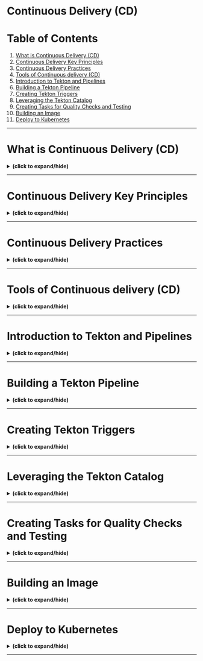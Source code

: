 # Continuous Delivery (CD)

# Table of Contents
1. [What is Continuous Delivery (CD)](#what_is_cd)
2. [Continuous Delivery Key Principles](#cd_principles)
3. [Continuous Delivery Practices](#cd_practices)
4. [Tools of Continuous delivery (CD)](#tools_of_cd)
5. [Introduction to Tekton and Pipelines](#intro_to_tekton_and_pipelines)
6. [Building a Tekton Pipeline](#building_tekton_pipelines)
7. [Creating Tekton Triggers](#creating_tekton_triggers)
8. [Leveraging the Tekton Catalog](#leveraging_tekton_catalog)
9. [Creating Tasks for Quality Checks and Testing](#creating_tasks_for_quality_checks_and_testings)
10. [Building an Image](#building_image)
11. [Deploy to Kubernetes](#deploy_to_kubernetes)

---

<a id="what_is_cd"></a>
# What is Continuous Delivery (CD)
<details close>
<summary><b>(click to expand/hide)</b></summary>
<!-- MarkdownTOC -->

# What is Continuous Delivery?

## Overview
- **Objective**: Understand Continuous Delivery and its differentiation from Continuous Integration.

## Continuous Integration vs Continuous Delivery
- **Continuous Integration (CI)**: Involves integrating code into a main/master/trunk branch regularly to ensure compatibility and functionality.
- **Continuous Delivery (CD)**: Takes the integrated code and deploys it, possibly in various environments, but not necessarily each time CI occurs.

## Definition and Practice of Continuous Delivery
- **Definition**: Practices ensuring that code can be rapidly and safely deployed to production or production-like environments.
- **Key Aspects**:
  - Automated deployment to development, test, or staging environments.
  - Continuous Deployment refers specifically to automatic deployments to production.

## Goals of Continuous Delivery
- **Main Goal**: Enable software release to production at any time.
- **Requirements**:
  - Main/master branch must always be deployable.
  - Implement checks to prevent bad code from entering the main branch.
  - Utilize CI for testing during pull requests.
- **Benefits**:
  - Automates software transport through various stages of the SDLC.
  - Reduces deployment time and costs, including manual failures.
  - Increases deployment confidence and scalability.
  - Improves Quality Assurance across development, testing, and staging stages, leading to reliable production deployments.

## Key Takeaways
- CI/CD are distinct processes in software development.
- Continuous Delivery focuses on building software ready for release at any time.
- It involves deploying code automatically through various stages before production.
- Pull requests and feature branches ensure code reliability before merging.
- The process aims for bug-free, purpose-fit software in production.

<!-- /MarkdownTOC -->
</details>

---

<a id="cd_principles"></a>
# Continuous Delivery Key Principles
<details close>
<summary><b>(click to expand/hide)</b></summary>
<!-- MarkdownTOC -->

# Continuous Delivery Key Principles

## Overview
- **Objective**: Understand and describe the five key principles of Continuous Delivery.

## Five Key Principles

### 1. Build in Quality
- **Concept**: Ensure quality at every step of the development process.
- **Implementation**:
  - Plan for quality.
  - Utilize code reviews and quality checks in every pull request.

### 2. Work in Small Batches
- **Advantages**:
  - Reduces risk.
  - Easier to manage and integrate.
- **Approach**:
  - Keep user stories small.
  - Continuously integrate small changes with the base code.

### 3. Automate Repetitive Tasks
- **Issue**: People are inefficient at repetitive tasks.
- **Solution**:
  - Use automation for tasks like testing.
  - Examples: GitHub Actions for automated testing and integration.

### 4. Relentless Continuous Improvement
- **Philosophy**: Frequent practice leads to proficiency and reduced failure rates.
- **Process**:
  - Deliver changes to a known, working environment.
  - Constantly evaluate and improve processes.

### 5. Collective Responsibility
- **Culture**:
  - Avoid blame culture; focus on system improvement.
- **Responsibility**:
  - Everyone is accountable for their contribution.
  - Emphasize solving systemic issues over individual blame.

## Conclusion
- Continuous Delivery is about integrating quality, working in manageable increments, automating routine tasks, constantly improving processes, and fostering a culture of collective responsibility.
- The focus is on system efficiency and effectiveness, rather than individual performance.

<!-- /MarkdownTOC -->
</details>

---

<a id="cd_practices"></a>
# Continuous Delivery Practices
<details close>
<summary><b>(click to expand/hide)</b></summary>
<!-- MarkdownTOC -->

# Continuous Delivery Practices

## Overview
- **Objective**: Learn Continuous Delivery best practices, CI/CD pipeline requirements, and distinguish between Continuous Deployment and Continuous Delivery.

## Best Practices for Continuous Delivery

### 1. Make Every Change Releasable
- **Includes**: User documentation, operations runbooks.
- **Purpose**: Ensures each change is functional and well-documented.

### 2. Build on Continuous Integration
- **Approach**: Use short-lived feature branches, avoid long-lived branches.
- **Method**: Trunk-based development, where changes are continuously integrated into the main codebase.

### 3. Construct Automated Delivery Pipelines
- **Goal**: Consistent and predictable code releases.
- **Focus**: Automate processes across the software development lifecycle.

### 4. Aim for No Downtime
- **Strategy**: Validate new functions before deploying to public instances.

### 5. Release at the Granularity of Test
- **Rule**: If parts are tested together, they should be released together.
- **Tools**: Use release automation tools for coordinated delivery.

## CI/CD Pipeline Requirements

1. **Code Repository**: Hosts and manages all source code.
2. **Build Server**: Manages application building, ensures clean builds.
3. **Integration Server**: Handles build automation and testing.
4. **Artifact Repository**: Stores binaries and artifacts for deployment.

## Continuous Deployment vs Continuous Delivery

- **Continuous Delivery**:
  - Automated movement of code through the development lifecycle.
  - Depends on passing automation tests.

- **Continuous Deployment**:
  - Part of Continuous Delivery.
  - Involves deploying delivered code to production.

## Business Implementation
- **Determination**: Based on business needs.
- **Benefit of Continuous Deployment**: Facilitates repeated, reliable, and quick software releases to production.

## Conclusion
- Continuous Delivery involves several best practices focusing on automation, testing, and deployment.
- A CI/CD pipeline encompasses various servers and repositories for streamlined development.
- Understanding the distinction between Continuous Deployment and Continuous Delivery is crucial for aligning with business objectives.

<!-- /MarkdownTOC -->
</details>

---

<a id="tools_of_cd"></a>
# Tools of Continuous delivery (CD)
<details close>
<summary><b>(click to expand/hide)</b></summary>
<!-- MarkdownTOC -->

# Tools of Continuous Delivery

## Overview
- **Objective**: Understand and describe various Continuous Delivery (CD) tools and key considerations when choosing a CD tool.

## Key Continuous Delivery Tools

### Jenkins
- **Type**: Older CI/CD tool.
- **Pros**: Large community, many plugins.
- **Cons**: Lacks visibility in pipeline, requires extensive setup and maintenance.

### Spinnaker
- **Origin**: Developed by Netflix.
- **Features**: Cloud-agnostic, manages CD pipelines, simplifies release rollbacks, supports load balancers and scaling clusters.

### Concourse CI
- **Focus**: Built with containers, scalable, flexible with Docker image builds.

### GitLab
- **Capabilities**: Implements both CI and CD, integrates with source code management, supports major cloud platforms.

### Travis CI
- **Characteristics**: CI tool with CD capabilities, minimal maintenance, less feature-rich.

### Tekton
- **Strengths**: Open source, vendor-neutral for Kubernetes, modular, supports multiple environments.

### Go CD
- **Advantages**: Easy pipeline setup, native Docker/Kubernetes support, Value Stream Map tool, YAML/JSON pipeline configuration.

### Argo CD
- **Development**: By Intuit, for GitOps workflow.
- **Utility**: Easy to use UI, integrates with various CI tools, focuses on Kubernetes controller for application state management.

## Choosing a CD Tool: Key Considerations

1. **Features**: Look for audit trails, integrated secrets, and role-based access control.
2. **Compatibility**: Ensure compatibility with existing CI pipelines.
3. **Ease of Use**: Consider setup and maintenance requirements.
4. **Scanning and Deployment**: Tools should handle application security scanning and automate deployments.

## Pipeline Tasks

1. **Security Scanning**: Includes vulnerability and secret scanning, SAST, and DAST.
2. **Code Deployment**: Emphasize automation for consistency across environments.

## Spotlight on Argo CD and Tekton

- **Argo CD**: 
  - Focuses on GitOps pattern.
  - Automates and audits CD processes.
  - Monitors and ensures parity between current and desired application states.

- **Tekton**: 
  - Offers standardized CI/CD tooling.
  - Compatible with tools like Jenkins, Skaffold, Knative.
  - Provides fully portable pipelines for reuse.

## Conclusion
- A variety of CD tools are available, each with unique features and strengths.
- Argo CD and Tekton stand out for their specific functionalities in Kubernetes and pipeline portability.
- When selecting a CD tool, consider features, compatibility, ease of use, and the ability to handle key pipeline tasks.

<!-- /MarkdownTOC -->
</details>

---

<a id="intro_to_tekton_and_pipelines"></a>
# Introduction to Tekton and Pipelines
<details close>
<summary><b>(click to expand/hide)</b></summary>
<!-- MarkdownTOC -->



<!-- /MarkdownTOC -->
</details>

---

<a id="building_tekton_pipelines"></a>
# Building a Tekton Pipeline
<details close>
<summary><b>(click to expand/hide)</b></summary>
<!-- MarkdownTOC -->



<!-- /MarkdownTOC -->
</details>

---

<a id="creating_tekton_triggers"></a>
# Creating Tekton Triggers
<details close>
<summary><b>(click to expand/hide)</b></summary>
<!-- MarkdownTOC -->



<!-- /MarkdownTOC -->
</details>

---

<a id="leveraging_tekton_catalog"></a>
# Leveraging the Tekton Catalog
<details close>
<summary><b>(click to expand/hide)</b></summary>
<!-- MarkdownTOC -->



<!-- /MarkdownTOC -->
</details>

---

<a id="creating_tasks_for_quality_checks_and_testings"></a>
# Creating Tasks for Quality Checks and Testing
<details close>
<summary><b>(click to expand/hide)</b></summary>
<!-- MarkdownTOC -->



<!-- /MarkdownTOC -->
</details>

---

<a id="building_image"></a>
# Building an Image
<details close>
<summary><b>(click to expand/hide)</b></summary>
<!-- MarkdownTOC -->



<!-- /MarkdownTOC -->
</details>

---

<a id="deploy_to_kubernetes"></a>
# Deploy to Kubernetes
<details close>
<summary><b>(click to expand/hide)</b></summary>
<!-- MarkdownTOC -->



<!-- /MarkdownTOC -->
</details>

---
